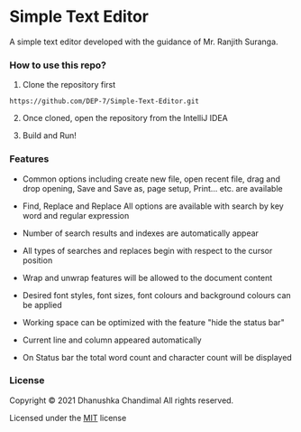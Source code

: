 # Simple Text Editor

A simple text editor developed with the guidance of Mr. Ranjith Suranga.
### How to use this repo?

1. Clone the repository first

``https://github.com/DEP-7/Simple-Text-Editor.git``

2. Once cloned, open the repository from the IntelliJ IDEA

3. Build and Run!

### Features

* Common options including create new file, open recent file, drag and drop opening, Save and Save as, page setup, Print... etc. are available
  
* Find, Replace and Replace All options are available with search by key word and regular expression
  
* Number of search results and indexes are automatically appear
  
* All types of searches and replaces begin with respect to the cursor position
  
* Wrap and unwrap features will be allowed to the document content
  
* Desired font styles, font sizes, font colours and background colours can be applied
  
* Working space can be optimized with the feature "hide the status bar"
  
* Current line and column appeared automatically
  
* On Status bar the total word count and character count will be displayed

### License

Copyright &copy; 2021 Dhanushka Chandimal All rights reserved.

Licensed under the [MIT](LICENSE) license
